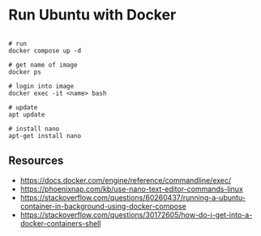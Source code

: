 # Run Ubuntu with Docker

```shell

# run 
docker compose up -d

# get name of image
docker ps

# login into image
docker exec -it <name> bash

# update 
apt update

# install nano
apt-get install nano

```


## Resources

- <https://docs.docker.com/engine/reference/commandline/exec/>
- <https://phoenixnap.com/kb/use-nano-text-editor-commands-linux>
- <https://stackoverflow.com/questions/60260437/running-a-ubuntu-container-in-background-using-docker-compose>
- <https://stackoverflow.com/questions/30172605/how-do-i-get-into-a-docker-containers-shell>
